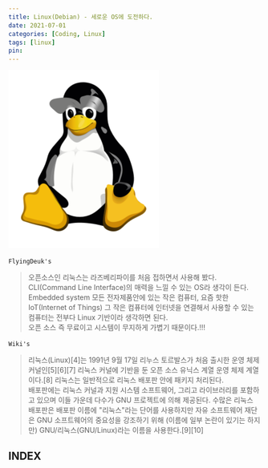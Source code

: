 ```yaml
---
title: Linux(Debian) - 세로운 OS에 도전하다.
date: 2021-07-01
categories: [Coding, Linux]
tags: [linux]
pin:
---
```


![linux](/img/coding/linux/linux.png)

`FlyingDeuk's`
> 오픈소스인 리눅스는 라즈베리파이를 처음 접하면서 사용해 봤다. CLI(Command Line Interface)의 매력을 느낄 수 있는 OS라 생각이 든다. <br>
Embedded system 모든 전자제품안에 있는 작은 컴퓨터, 요즘 핫한 IoT(Internet of Things) 그 작은 컴퓨터에 인터넷을 연결해서 사용할 수 있는 컴퓨터는 전부다 Linux 기반이라 생각하면 된다. <br>
오픈 소스 즉 무료이고 시스템이 무지하게 가볍기 때문이다.!!!

`Wiki's`
> 리눅스(Linux)[4]는 1991년 9월 17일 리누스 토르발스가 처음 출시한 운영 체제 커널인[5][6][7] 리눅스 커널에 기반을 둔 오픈 소스 유닉스 계열 운영 체제 계열이다.[8] 리눅스는 일반적으로 리눅스 배포판 안에 패키지 처리된다. <br>
배포판에는 리눅스 커널과 지원 시스템 소프트웨어, 그리고 라이브러리를 포함하고 있으며 이들 가운데 다수가 GNU 프로젝트에 의해 제공된다. 수많은 리눅스 배포판은 배포판 이름에 "리눅스"라는 단어를 사용하지만 자유 소프트웨어 재단은 GNU 소프트웨어의 중요성을 강조하기 위해 (이름에 일부 논란이 있기는 하지만) GNU/리눅스(GNU/Linux)라는 이름을 사용한다.[9][10]

## INDEX
